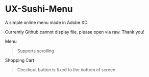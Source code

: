 # UX-Sushi-Menu
A simple online menu made in Adobe XD.

Currently Github cannot display file, please open via raw. Thank you!


Menu
>Supports scrolling

Shopping Cart
>Checkout button is fixed to the bottom of screen.


